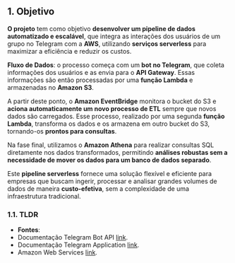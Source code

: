 ## **1\. Objetivo**

**O projeto** tem como objetivo **desenvolver um pipeline de dados automatizado e escalável**, que integra as interações dos usuários de um grupo no Telegram com a **AWS**, utilizando **serviços serverless** para maximizar a eficiência e reduzir os custos.

**Fluxo de Dados**: o processo começa com um **bot no Telegram**, que coleta informações dos usuários e as envia para o **API Gateway**. Essas informações são então processadas por uma **função Lambda** e armazenadas no **Amazon S3**.

A partir deste ponto, o **Amazon EventBridge** monitora o bucket do S3 e **aciona automaticamente um novo processo de ETL** sempre que novos dados são carregados. Esse processo, realizado por uma segunda **função Lambda**, transforma os dados e os armazena em outro bucket do S3, tornando-os **prontos para consultas**.

Na fase final, utilizamos o **Amazon Athena** para realizar consultas SQL diretamente nos dados transformados, permitindo **análises robustas sem a necessidade de mover os dados para um banco de dados separado**.

Este **pipeline serverless** fornece uma solução flexível e eficiente para empresas que buscam ingerir, processar e analisar grandes volumes de dados de maneira **custo-efetiva**, sem a complexidade de uma infraestrutura tradicional.

### **1.1. TLDR**

 - **Fontes**:
  - Documentação Telegram Bot API [link](https://core.telegram.org/bots/api).
  - Documentação Telegram Application [link](https://core.telegram.org/api/obtaining_api_id).
  - Amazon Web Services [link](https://aws.amazon.com/pt/).
